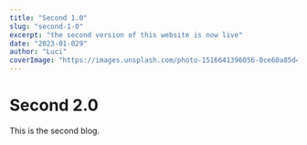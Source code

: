 ```yaml
---
title: "Second 1.0"
slug: "second-1-0"
excerpt: "the second version of this website is now live"
date: "2023-01-029"
author: "Luci"
coverImage: "https://images.unsplash.com/photo-1516641396056-0ce60a85d49f?ixlib=rb-4.0.3&ixid=MnwxMjA3fDB8MHxwaG90by1wYWdlfHx8fGVufDB8fHx8&auto=format&fit=crop&w=1170&q=80"
---
```


# Second 2.0

This is the second blog.
